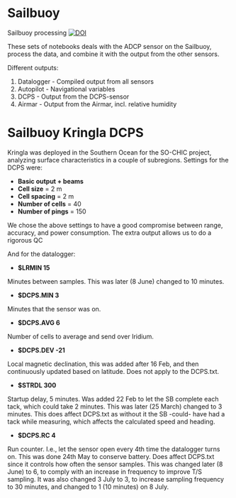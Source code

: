 # Sailbuoy
Sailbuoy processing
[![DOI](https://zenodo.org/badge/534208314.svg)](https://zenodo.org/badge/latestdoi/534208314)

These sets of notebooks deals with the ADCP sensor on the Sailbuoy, process the data, and combine it with the output from the other sensors.

Different outputs:
1. Datalogger - Compiled output from all sensors
2. Autopilot - Navigational variables
3. DCPS - Output from the DCPS-sensor
4. Airmar - Output from the Airmar, incl. relative humidity

# Sailbuoy Kringla DCPS

Kringla was deployed in the Southern Ocean for the SO-CHIC project, analyzing surface characteristics in a couple of subregions. Settings for the DCPS were:
- **Basic output + beams**
- **Cell size** = 2 m
- **Cell spacing** = 2 m
- **Number of cells** = 40
- **Number of pings** = 150

We chose the above settings to have a good compromise between range, accuracy, and power consumption. The extra output allows us to do a rigorous QC  

And for the datalogger:
- **$LRMIN 15**

Minutes between samples. This was later (8 June) changed to 10 minutes.
- **$DCPS.MIN 3**  

Minutes that the sensor was on.
- **$DCPS.AVG 6**  

Number of cells to average and send over Iridium.
- **$DCPS.DEV -21**  

Local magnetic declination, this was added after 16 Feb, and then continuously updated based on latitude. Does not apply to the DCPS.txt.
- **$STRDL 300**  

Startup delay, 5 minutes. Was added 22 Feb to let the SB complete each tack, which could take 2 minutes. This was later (25 March) changed to 3 minutes. This does affect DCPS.txt as without it the SB -could- have had a tack while measuring, which affects the calculated speed and heading.
- **$DCPS.RC 4**  

Run counter. I.e., let the sensor open every 4th time the datalogger turns on. This was done 24th May to conserve battery. Does affect DCPS.txt since it controls how often the sensor samples. This was changed later (8 June) to 6, to comply with an increase in frequency to improve T/S sampling. It was also changed 3 July to 3, to increase sampling frequency to 30 minutes, and changed to 1 (10 minutes) on 8 July.


